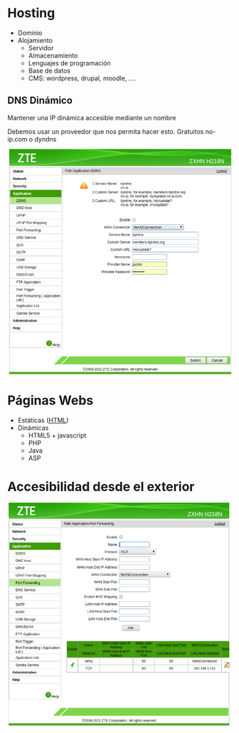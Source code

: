 # Hosting
  * Dominio
  * Alojamiento
    * Servidor
    * Almacenamiento
    * Lenguajes de programación
    * Base de datos
    * CMS: wordpress, drupal, moodle, ....
## DNS Dinámico

Mantener una IP dinámica accesible mediante un nombre

Debemos usar un proveedor que nos permita hacer esto. Gratuitos no-ip.com o dyndns

![DDNS](./images/DDNS.png)


    
# Páginas Webs
  * Estáticas ([HTML](./HTML.md))
  * Dinámicas
    * HTML5 + javascript
    * PHP
    * Java
    * ASP
    
    
# Accesibilidad desde el exterior

![NAT](./images/NAT.png)
